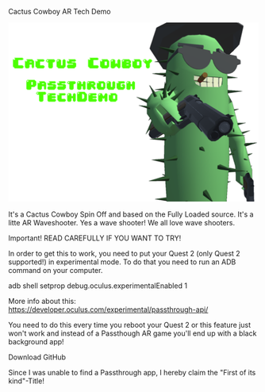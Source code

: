 Cactus Cowboy AR Tech Demo

![CactusAR](https://github.com/berndolauerto/CactusCowboyARTechDemo/raw/main/vr_splash%20-%20Copy.png)


It's a Cactus Cowboy Spin Off and based on the Fully Loaded source. It's a litte AR Waveshooter. Yes a wave shooter! We all love wave shooters.



Important! READ CAREFULLY IF YOU WANT TO TRY!

In order to get this to work, you need to put your Quest 2 (only Quest 2 supported!) in experimental mode. To do that you need to run an ADB command on your computer.

adb shell setprop debug.oculus.experimentalEnabled 1

More info about this: https://developer.oculus.com/experimental/passthrough-api/

You need to do this every time you reboot your Quest 2 or this feature just won't work and instead of a Passthough AR game you'll end up with a black background app!

Download GitHub



Since I was unable to find a Passthrough app, I hereby claim the "First of its kind"-Title!
